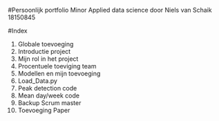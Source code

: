 #Persoonlijk portfolio
Minor Applied data science
door Niels van Schaik 18150845

#Index
1) Globale toevoeging
2) Introductie project
3) Mijn rol in het project
4) Procentuele toeviging team
5) Modellen en mijn toevoeging
6) Load_Data.py
7) Peak detection code
8) Mean day/week code
9) Backup Scrum master
10) Toevoeging Paper

